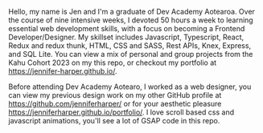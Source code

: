 Hello, my name is Jen and I'm a graduate of Dev Academy Aotearoa. Over the course of nine intensive weeks, I devoted 50 hours a week to learning essential web development skills, with a focus on becoming a Frontend Developer/Designer. My skillset includes Javascript, Typescript, React, Redux and redux thunk, HTML, CSS and SASS, Rest APIs, Knex, Express, and SQL Lite. You can view a mix of personal and group projects from the Kahu Cohort 2023 on my this repo, or checkout my portfolio at https://jennifer-harper.github.io/.

Before attending Dev Academy Aotearo, I worked as a web designer, you can view my previous design work on my other GitHub profile at https://github.com/jenniferharper/ or for your aesthetic pleasure https://jenniferharper.github.io/portfolio/. I love scroll based css and javascript animations, you'll see a lot of GSAP code in this repo.

